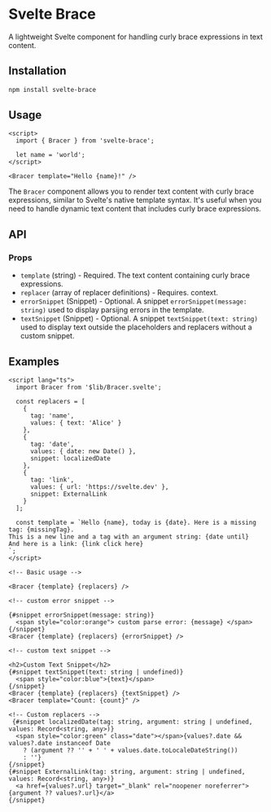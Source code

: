 # Svelte Brace

A lightweight Svelte component for handling curly brace expressions in text content.

## Installation

```sh
npm install svelte-brace
```

## Usage

```svelte
<script>
  import { Bracer } from 'svelte-brace';

  let name = 'world';
</script>

<Bracer template="Hello {name}!" />
```

The `Bracer` component allows you to render text content with curly brace expressions, similar to Svelte's native template syntax. It's useful when you need to handle dynamic text content that includes curly brace expressions.

## API

### Props

- `template` (string) - Required. The text content containing curly brace expressions.
- `replacer` (array of replacer definitions) - Requires. context.
- `errorSnippet` (Snippet) - Optional. A snippet `errorSnippet(message: string)` used to display parsijng errors in the template.
- `textSnippet` (Snippet) - Optional. A snippet `textSnippet(text: string)` used to display text outside the placeholders and replacers without a custom snippet.

## Examples

```svelte
<script lang="ts">
  import Bracer from '$lib/Bracer.svelte';

  const replacers = [
    {
      tag: 'name',
      values: { text: 'Alice' }
    },
    {
      tag: 'date',
      values: { date: new Date() },
      snippet: localizedDate
    },
    {
      tag: 'link',
      values: { url: 'https://svelte.dev' },
      snippet: ExternalLink
    }
  ];

  const template = `Hello {name}, today is {date}. Here is a missing tag: {missingTag}.
This is a new line and a tag with an argument string: {date until}
And here is a link: {link click here}
`;
</script>

<!-- Basic usage -->

<Bracer {template} {replacers} />

<!-- custom error snippet -->

{#snippet errorSnippet(message: string)}
  <span style="color:orange"> custom parse error: {message} </span>
{/snippet}
<Bracer {template} {replacers} {errorSnippet} />

<!-- custom text snippet -->

<h2>Custom Text Snippet</h2>
{#snippet textSnippet(text: string | undefined)}
  <span style="color:blue">{text}</span>
{/snippet}
<Bracer {template} {replacers} {textSnippet} />
<Bracer template="Count: {count}" />

<!-- Custom replacers -->
 {#snippet localizedDate(tag: string, argument: string | undefined, values: Record<string, any>)}
  <span style="color:green" class="date"></span>{values?.date && values?.date instanceof Date
    ? (argument ?? '' + ' ' + values.date.toLocaleDateString())
    : ''}
{/snippet}
{#snippet ExternalLink(tag: string, argument: string | undefined, values: Record<string, any>)}
  <a href={values?.url} target="_blank" rel="noopener noreferrer">{argument ?? values?.url}</a>
{/snippet}
```
